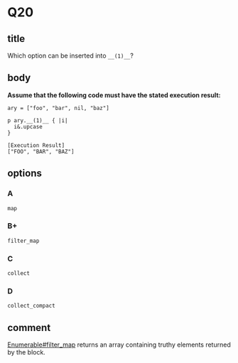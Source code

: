 # Q20

## title

Which option can be inserted into `__(1)__`?

## body

**Assume that the following code must have the stated execution result:**

```
ary = ["foo", "bar", nil, "baz"]

p ary.__(1)__ { |i|
  i&.upcase
}

[Execution Result]
["FOO", "BAR", "BAZ"]
```

## options

### A

`map`

### B+

`filter_map`

### C

`collect`

### D

`collect_compact`

## comment

[Enumerable#filter_map](https://docs.ruby-lang.org/en/3.1/Enumerable.html#method-i-filter_map) returns an array containing truthy elements returned by the block.